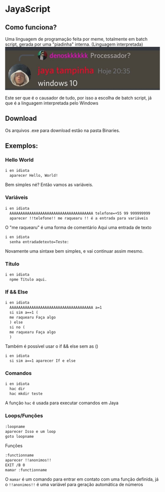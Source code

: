 # JayaScript
## Como funciona?
Uma linguagem de programação feita por meme, totalmente em batch script, gerada por uma "piadinha" interna.
(Linguagem interpretada)
![](jaya.jpg)

Este ser que é o causador de tudo, por isso a escolha de batch script, já que é a linguagem interpretada pelo Windows

## Download
Os arquivos .exe para download estão na pasta Binaries.

## Exemplos:
### Hello World
```
i en idiota
  aparecer Hello, World!
```
Bem simples né? Então vamos as variáveis.
### Variáveis
```
i en idiota
  AAAAAAAAAAAAAAAAAAAAAAAAAAAAAAAAAAAAAA telefone=+55 99 999999999
  aparecer !!telefone!! me raquearu !! é a entrada para variáveis
```
O "me raquearu" é uma forma de comentário
Aqui uma entrada de texto
```
i en idiota 
  senha entradadetexto=Teste: 
```
Novamente uma sintaxe bem simples, e vai continuar assim mesmo.
### Título
```
i en idiota
  npme Título aqui.
```
### If && Else
```
i en idiota
  AAAAAAAAAAAAAAAAAAAAAAAAAAAAAAAAAAAAAA a=1
  si sim a==1 (
  me raquearu Faça algo
  ) else
  si no (
  me raquearu Faça algo
  )
```
Também é possível usar o if && else sem as ()
```
i en idiota
  si sim a==1 aparecer If e else
```
### Comandos
```
i en idiota
  hac dir
  hac mkdir teste
```
A função `hac` é usada para executar comandos em Jaya

### Loops/Funções
```
:loopname
aparecer Isso e um loop
goto loopname
```
Funções
```
:functionname
aparecer !!anonimos!!
EXIT /B 0
mamar :functionname
```
O `mamar` é um comando para entrar em contato com uma função definida, já o `!!anonimos!!` é uma variável para geração automática de números
